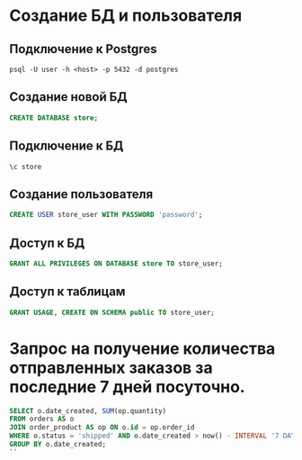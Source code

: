 # Создание БД и пользователя

## Подключение к Postgres
```shell
psql -U user -h <host> -p 5432 -d postgres
```

## Создание новой БД
```sql
CREATE DATABASE store;
```

## Подключение к БД
```shell
\c store
```

## Создание пользователя
```sql
CREATE USER store_user WITH PASSWORD 'password';
```

## Доступ к БД
```sql
GRANT ALL PRIVILEGES ON DATABASE store TO store_user;
```

## Доступ к таблицам
```sql
GRANT USAGE, CREATE ON SCHEMA public TO store_user;
```

# Запрос на получение количества отправленных заказов за последние 7 дней посуточно.
```sql
SELECT o.date_created, SUM(op.quantity) 
FROM orders AS o
JOIN order_product AS op ON o.id = op.order_id
WHERE o.status = 'shipped' AND o.date_created > now() - INTERVAL '7 DAY'
GROUP BY o.date_created; 
``
